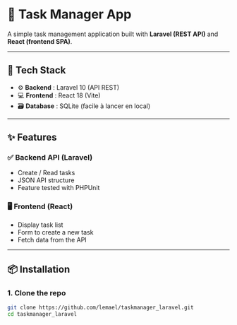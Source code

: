 # 📝 Task Manager App

A simple task management application built with **Laravel (REST API)** and **React (frontend SPA)**.

---

## 🚀 Tech Stack

- ⚙️ **Backend** : Laravel 10 (API REST)
- 💻 **Frontend** : React 18 (Vite)
- 🗃️ **Database** : SQLite (facile à lancer en local)

---

## ✨ Features

### ✅ Backend API (Laravel)

- Create / Read tasks
- JSON API structure
- Feature tested with PHPUnit

### 🖥️ Frontend (React)

- Display task list
- Form to create a new task
- Fetch data from the API

---

## 📦 Installation

### 1. Clone the repo

```bash
git clone https://github.com/lemael/taskmanager_laravel.git
cd taskmanager_laravel
```
